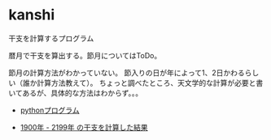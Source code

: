 # kanshi
干支を計算するプログラム

暦月で干支を算出する。節月についてはToDo。

節月の計算方法がわかっていない。
節入りの日が年によって1、2日かわるらしい（誰か計算方法教えて）。
ちょっと調べたところ、天文学的な計算が必要と書いてあるが、具体的な方法はわからず。。。

- [pythonプログラム](https://github.com/ujibashi/kanshi/blob/master/kanshi.py)

- [1900年 - 2199年 の干支を計算した結果](https://github.com/ujibashi/kanshi/blob/master/1900-2199.csv)



